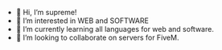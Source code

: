 - 👋 Hi, I’m supreme!
- 👀 I’m interested in WEB and SOFTWARE
- 🌱 I’m currently learning all languages for web and software.
- 💞️ I’m looking to collaborate on servers for FiveM.

<!---
spx000/spx000 is a ✨ special ✨ repository because its `README.md` (this file) appears on your GitHub profile.
You can click the Preview link to take a look at your changes.
--->

